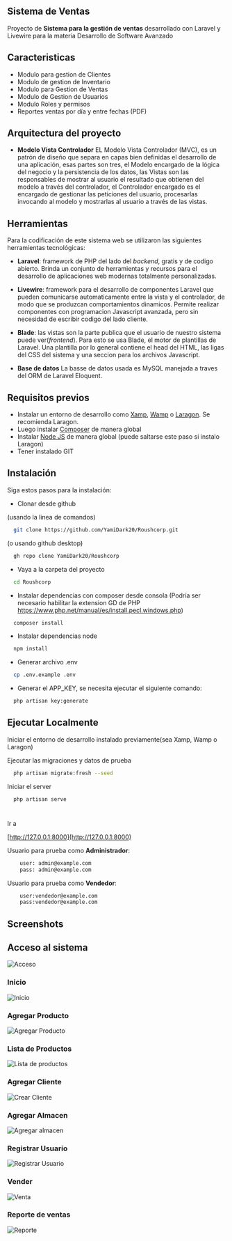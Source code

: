 <!-- ![Logo Roushcorp](public/img/Logo%20RoushCorp.jpg) -->

## Sistema de Ventas

Proyecto de **Sistema para la gestión de ventas** desarrollado con Laravel y Livewire para la materia Desarrollo de Software Avanzado

## Caracteristicas

-   Modulo para gestion de Clientes
-   Modulo de gestion de Inventario
-   Modulo para Gestion de Ventas
-   Modulo de Gestion de Usuarios
-   Modulo Roles y permisos
-   Reportes ventas por día y entre fechas (PDF)

## Arquitectura del proyecto

-   **Modelo Vista Controlador**
    EL Modelo Vista Controlador (MVC), es un patrón de diseño que separa en capas bien definidas el desarrollo de una aplicación, esas partes son tres, el Modelo encargado de la lógica del negocio y la persistencia de los datos, las Vistas son las responsables de mostrar al usuario el resultado que obtienen del modelo a través del controlador, el Controlador encargado es el encargado de gestionar las peticiones del usuario, procesarlas invocando al modelo y mostrarlas al usuario a través de las vistas.

## Herramientas

Para la codificación de este sistema web se utilizaron las siguientes herramientas tecnológicas:

-   **Laravel**: framework de PHP del lado del _backend_, gratis y de codigo abierto. Brinda un conjunto de herramientas y recursos para el desarrollo de aplicaciones web modernas totalmente personalizadas.

-   **Livewire**: framework para el desarrollo de componentes Laravel que pueden comunicarse automaticamente entre la vista y el controlador, de modo que se produzcan comportamientos dinamicos. Permite realizar componentes con programacion Javascript avanzada, pero sin necesidad de escribir codigo del lado cliente.

-   **Blade**: las vistas son la parte publica que el usuario de nuestro sistema puede ver(_frontend_). Para esto se usa Blade, el motor de plantillas de Laravel. Una plantilla por lo general contiene el head del HTML, las ligas del CSS del sistema y una seccion para los archivos Javascript.

-   **Base de datos**
    La basse de datos usada es MySQL manejada a traves del ORM de Laravel Eloquent.

## Requisitos previos

-   Instalar un entorno de desarrollo como [Xamp](https://www.apachefriends.org/es/download.html), [Wamp](https://www.wampserver.com/en/) o [Laragon](https://laragon.org/download/index.html). Se recomienda Laragon.
-   Luego instalar [Composer](https://getcomposer.org/download/) de manera global
-   Instalar [Node JS](https://nodejs.org/es/download) de manera global (puede saltarse este paso si instalo Laragon)
-   Tener instalado GIT

## Instalación

Siga estos pasos para la instalación:

-   Clonar desde github

(usando la linea de comandos)

```bash
  git clone https://github.com/YamiDark20/Roushcorp.git
```

(o usando github desktop)

```bash
  gh repo clone YamiDark20/Roushcorp
```

-   Vaya a la carpeta del proyecto

```bash
  cd Roushcorp
```

-   Instalar dependencias con composer desde consola (Podría ser necesario habilitar la extension GD de PHP https://www.php.net/manual/es/install.pecl.windows.php)

```bash
  composer install
```

-   Instalar dependencias node

```bash
  npm install
```

-   Generar archivo .env

```bash
  cp .env.example .env
```

-   Generar el APP_KEY, se necesita ejecutar el siguiente comando:

```bash
  php artisan key:generate
```

## Ejecutar Localmente

Iniciar el entorno de desarrollo instalado previamente(sea Xamp, Wamp o Laragon)

Ejecutar las migraciones y datos de prueba

```bash
  php artisan migrate:fresh --seed
```

Iniciar el server

```bash
  php artisan serve
```

#

Ir a

[http://127.0.0.1:8000](http://127.0.0.1:8000)

Usuario para prueba como **Administrador**:

```bash
    user: admin@example.com
    pass: admin@example.com
```

Usuario para prueba como **Vendedor**:

```bash
    user:vendedor@example.com
    pass:vendedor@example.com
```

## Screenshots

## Acceso al sistema

![Acceso](public/img/Acceso%20al%20sistema.png)

### Inicio

![Inicio](public/img/Inicio.png)

### Agregar Producto

![Agregar Producto](public/img/Agregar%20Producto.png)

### Lista de Productos

![Lista de productos](public/img/lista%20de%20productos.png)

### Agregar Cliente

![Crear Cliente](public/img/Crear%20Cliente.png)

### Agregar Almacen

![Agregar almacen](public/img/Agregar%20Almacen.png)

### Registrar Usuario

![Registrar Usuario](public/img/Registrar%20usuario.png)

### Vender

![Venta](public/img/Venta.png)

### Reporte de ventas

![Reporte](public/img/Reporte%20de%20Ventas.png)

